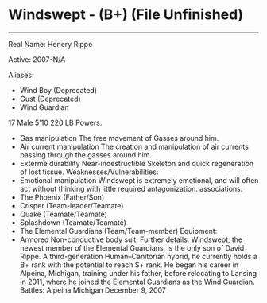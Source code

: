 # Windswept - (B+) (File Unfinished)
---
Real Name: Henery Rippe

Active: 2007-N/A

Aliases:

- Wind Boy (Deprecated)
- Gust (Deprecated)
- Wind Guardian

17 Male
5'10
220 LB
Powers:
- Gas manipulation
The free movement of Gasses around him.
- Air current manipulation
The creation and manipulation of air currents passing through the gasses around him.
- Exterme durability
Near-indestructible Skeleton and quick regeneration of lost tissue.
Weaknesses/Vulnerabilities:
- Emotional manipulation
Windswept is extremely emotional, and will often act without thinking with little required antagonization.
associations:
- The Phoenix (Father/Son)
- Crisper (Team-leader/Teamate)
- Quake (Teamate/Teamate)
- Splashdown (Teamate/Teamate)
- The Elemental Guardians (Team/Team-member)
Equipment:
- Armored Non-conductive body suit.
Further details:
Windswept, the newest member of the Elemental Guardians, is the only son of David Rippe. A third-generation Human–Canitorian hybrid, he currently holds a B+ rank with the potential to reach S+ rank.
He began his career in Alpeina, Michigan, training under his father, before relocating to Lansing in 2011, where he joined the Elemental Guardians as the Wind Guardian.
Battles:
Alpeina Michigan December 9, 2007
